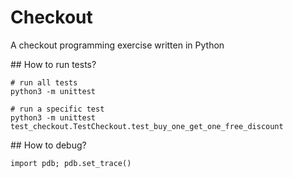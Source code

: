 # Checkout

A checkout programming exercise written in Python

## How to run tests?

```
# run all tests
python3 -m unittest

# run a specific test
python3 -m unittest test_checkout.TestCheckout.test_buy_one_get_one_free_discount
```

## How to debug?

```
import pdb; pdb.set_trace()
```
